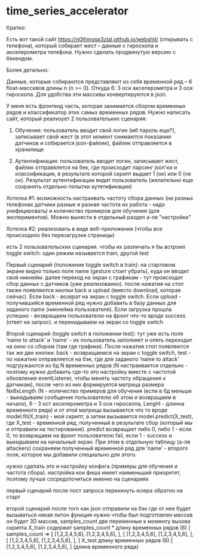 # time_series_accelerator
Кратко:

Есть вот такой сайт https://n0thingsp3zial.github.io/webshit/ (открывать с телефона), который собирает жест – данные с гироскопа и акселерометра телефона. Нужно сделать продвинутую версию с бекендом.

Более детально:

Данные, которые собираются представляют из себя временной ряд – 6 float-массивов длины n (n >= 0). Откуда 6: 3 оси акселерометра и 3 оси гироскопа. Для удобства эти массивы конвертируются в json.

У меня есть фронтенд часть, которая занимается сбором временных рядов и классификатор этих самых временных рядов. Нужно написать сайт, который реализует 2 пользовательких сценария:

1) Обучение: пользователь вводит свой логин (мб пароль еще?), записывает свой жест (в этот момент снимаются показания датчиков и собирается json-файлик), файлик отправляется в хранилище

2) Аутентификация: пользователь вводит логин, записывает жест, файлик отправялется на бек, где происходит парсинг json'ки и классификация, в результате которой скрипт выдает 1 (ок) или 0 (не ок). Результат аутентификации видит пользователь (желательно еще сохранять отдельно попытки аутетификации)



Хотелка #1: возможность настраивать частоту сбора данных (на разных телефонах датчики разные и разная частота их работа - надо унифицировать) и количество примеров для обучения (для экспериментов). Можно вынести в отдельный раздел а-ля "настройки"


Хотелка #2: реализовать в виде веб-приложения (чтобы все происходило без перезагрузки страницы)


есть 2 пользовательских сценария. чтобы их различать я бы встроил toggle switch: один режим называется train, другой test

Первый сценарий (положение toggle switch в train):
на стартовом экране видно только поле name (gesture стоит убрать), куда он вводит свой никнейм. далее переход на экран с графикам - тут происходит сбор данных с датчиков (уже реализованно). после нажатия на стоп также появляются кнопки back и upload (вместо download, которая сейчас). Если back - возврат на экран с toggle switch. Если upload - получившийся временной ряд нужно добавить в базу данных для заданого name (никнейма пользователя). Если загрузка прошла успешно - возвращаем пользователю на фронт что-то вроде success (ответ на запрос). и перекидываем на экран со toggle switch

Второй сценарий (toggle switch в положении test):
тут уже есть поля ‘name to attack’ и ‘name’ - их пользователь заполняет и опять переходит на окно со сбором (там где графики). После нажатия стоп появляются так же две кнопки: back - возвращаемся на экран с toggle switch, test - по нажатию отправляется на бэк, где для заданого ‘name to attack’ подгружаются из бд N временных рядов (N настраивается отдельно - поэтому нужно добавить где-то это настройку вместе с частотой обновления eventListener, чтобы менять частоту обращения к датчикам), после чего из них формируется матрица размера Nx6xLength (N - количество примеров для обучения (если в бд меньше - выкидываем сообщение пользователю об этом и возвращаем в начало), 6 - 3 ост акселерометра и 3 оси гироскопа, Lenght - длинна временного ряда) и от этой матрицы вызывается что то вроде model.fit(X_train) - мой скрипт, а затем вызывается model.predict(X_test), где Х_test - временной ряд, полученный в результате сбор (который мы и отправили на тестирование). predict возвращает либо 0, либо 1 - если 0, то возвращаем на фронт пользователю fail, если 1 - success и выкидываем на начальный экран. При этом в отдельную таблицу (а-ля attackers) сохраняем полученный временной ряд для ‘name’ - второго поля, которое мы добавили специально для этого.

нужно сделать это и настройку конфига (примеры для обучения и частота сбора). 
настройка кон фиша имеет наименьший приоритет, поэтому лучше сосредоточиться именно на сценариях


первый сценарий после пост запроса перекинуть юзера обратно на старт

второй сценарий после того как json отправили на бэк
где от нее будет вызываться некая питон функция нужно чтобы был подготовлен массив
он будет 3D массив, samples_count
две переменные к моменту вызова скрипта X_train содержит samples_count * длину временных рядов (6)
[
    samples_count => [
        [1,2,3,4,5,6],
        [1,2,3,4,5,6],
    ],
    [
        [1,2,3,4,5,6],
        [1,2,3,4,5,6],
    ],
    [
        [1,2,3,4,5,6],
        [1,2,3,4,5,6],
    ],
]
X_test длину временных рядов (6)
[
    [1,2,3,4,5,6],
    [1,2,3,4,5,6],
] (длина временного ряда)